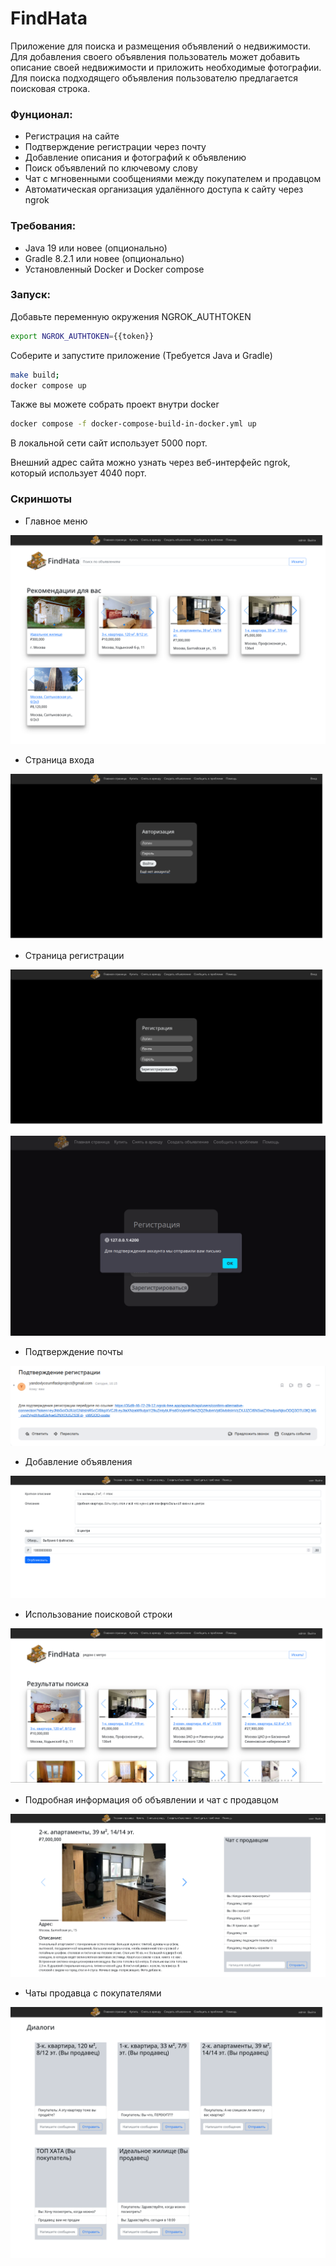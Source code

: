 # FindHata
Приложение для поиска и размещения объявлений о недвижимости. 
Для добавления своего объявления пользователь может добавить описание своей недвижимости и приложить необходимые фотографии.
Для поиска подходящего объявления пользователю предлагается поисковая строка.

### Фунционал:
  - Регистрация на сайте
  - Подтверждение регистрации через почту
  - Добавление описания и фотографий к объявлению
  - Поиск объявлений по ключевому слову
  - Чат с мгновенными сообщениями между покупателем и продавцом
  - Автоматическая организация удалённого доступа к сайту через ngrok

### Требования:
  - Java 19 или новее (опционально)
  - Gradle 8.2.1 или новее (опционально)
  - Установленный Docker и Docker compose

### Запуск:
Добавьте переменную окружения NGROK_AUTHTOKEN
```bash
export NGROK_AUTHTOKEN={{token}}
```
Соберите и запустите приложение (Требуется Java и Gradle)
```bash
make build;
docker compose up
```
Также вы можете собрать проект внутри docker
```bash
docker compose -f docker-compose-build-in-docker.yml up
```

В локальной сети сайт использует 5000 порт.

Внешний адрес сайта можно узнать через веб-интерфейс ngrok, который использует 4040 порт.

### Скриншоты

  - Главное меню

![main_menu](./images/main_menu.png)

  - Страница входа

![sign_in](./images/sign_in.png)

  - Страница регистрации

![registration](./images/registration.png)

![registration](./images/registration_mes.png)

- Подтверждение почты

![registration](./images/mes.png)

- Добавление объявления

![registration](./images/add.png)

- Использование поисковой строки

![registration](./images/search.png)

- Подробная информация об объявлении и чат с продавцом

![registration](./images/chat.png)


- Чаты продавца с покупателями

![registration](./images/dialogs.png)
